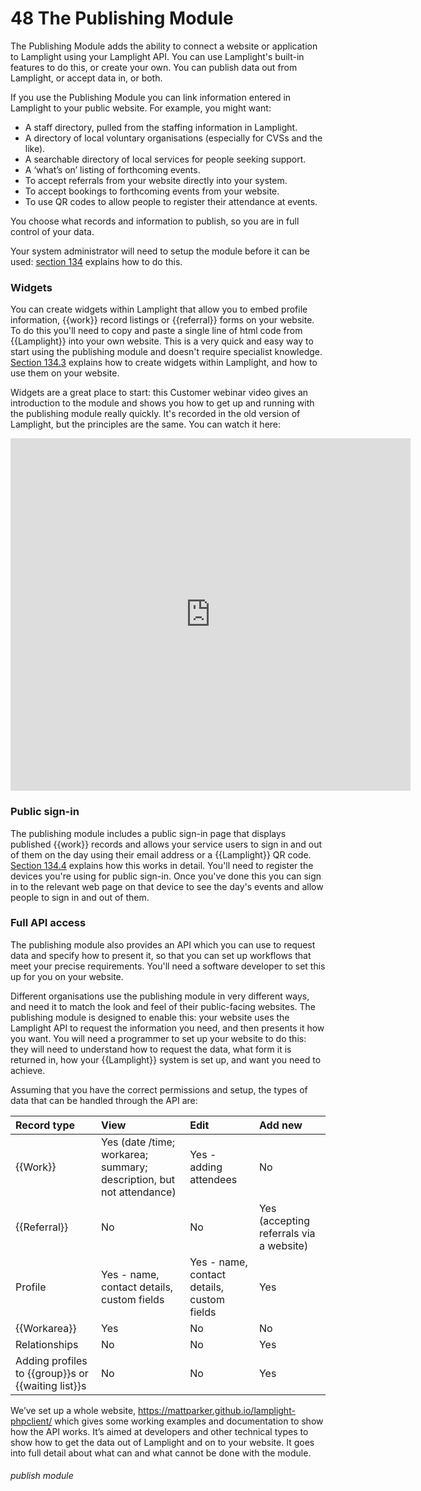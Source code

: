 # 48 The Publishing Module

The Publishing Module adds the ability to connect a website or application to Lamplight using your Lamplight API. 
You can use Lamplight's built-in features to do this, or create your own. You can publish data out from Lamplight,
or accept data in, or both.

If you use the Publishing Module you can link information entered in Lamplight to your public website.  For example, you might want:

- A staff directory, pulled from the staffing information in Lamplight.
- A directory of local voluntary organisations (especially for CVSs and the like).
- A searchable directory of local services for people seeking support.
- A ‘what’s on’ listing of forthcoming events.
- To accept referrals from your website directly into your system.
- To accept bookings to forthcoming events from your website.
- To use QR codes to allow people to register their attendance at events.

You choose what records and information to publish, so you are in full control of your data.

Your system administrator will need to setup the module before it can be used: [section 134](/help/index/p/134) explains how to do this.

### Widgets

You can create widgets within Lamplight that allow you to embed profile information, {{work}} record listings 
or {{referral}} forms on your website. To do this you'll need to copy and paste a single line of html code from {{Lamplight}} 
into your own website.  This is a very quick and easy way to start using the publishing module and doesn't require 
specialist knowledge. [Section 134.3](/help/index/p/134.3) explains how to create widgets within Lamplight, and how to use them on your website.

Widgets are a great place to start: this Customer webinar video gives an introduction to the module and shows
you how to get up and running with the publishing module really quickly. It's recorded in the old version of Lamplight, but
the principles are the same.  You can watch it here:

<iframe title="Report CodeSets webinar" width="640" height="564" src="https://player.vimeo.com/video/764557132?h=5f2c1eb0ad&badge=0&autopause=0&player_id=0&app_id=58479"
data-video-display="home" frameborder="0" allowFullScreen mozallowfullscreen webkitAllowFullScreen></iframe>

### Public sign-in

The publishing module includes a public sign-in page that displays published {{work}} records and allows your 
service users to sign in and out of them on the day using their email address or a {{Lamplight}} QR code.
[Section 134.4](/help/index/p/134.4) explains how this works in detail. You'll need to register the devices you're using 
for public sign-in. Once you've done this you can sign in to the relevant web page on that device to see the day's 
events and allow people to sign in and out of them.

### Full API access

The publishing module also provides an API which you can use to request data and specify how to present it, 
so that you can set up workflows that meet your precise requirements.  You'll need a software developer to set this up for you on your website.

Different organisations use the publishing module in very different ways, and need it to match the look and feel of
their public-facing websites.  The publishing module is designed to enable this: your website uses the Lamplight
API to request the information you need, and then presents it how you want. You will need a programmer to set up your 
website to do this: they will need to understand how to request the data, what form it is returned in, how your {{Lamplight}} 
system is set up, and want you need to achieve.

Assuming that you have the correct permissions and setup, the types of data that can be handled through the API are:

| Record type | View | Edit | Add new                                 |
| :---------  | :---------- | :---------- |:----------------------------------------|
| {{Work}}    | Yes (date /time; workarea; summary; description, but not attendance) | Yes - adding attendees | No                                      |
| {{Referral}} | No | No | Yes (accepting referrals via a website) |
| Profile | Yes - name, contact details, custom fields | Yes - name, contact details, custom fields | Yes                                     |
| {{Workarea}} | Yes | No | No                                      |
| Relationships | No | No | Yes                                     |
| Adding profiles to {{group}}s or {{waiting list}}s | No | No | Yes |


We’ve set up a whole website, <a href="https://mattparker.github.io/lamplight-phpclient/" target="_blank">https://mattparker.github.io/lamplight-phpclient/</a> 
which gives some working examples and documentation to show how the API works.  It’s aimed at developers and other 
technical types to show how to get the data out of Lamplight and on to your website.  It goes into full detail about 
what can and what cannot be done with the module.



###### publish module


